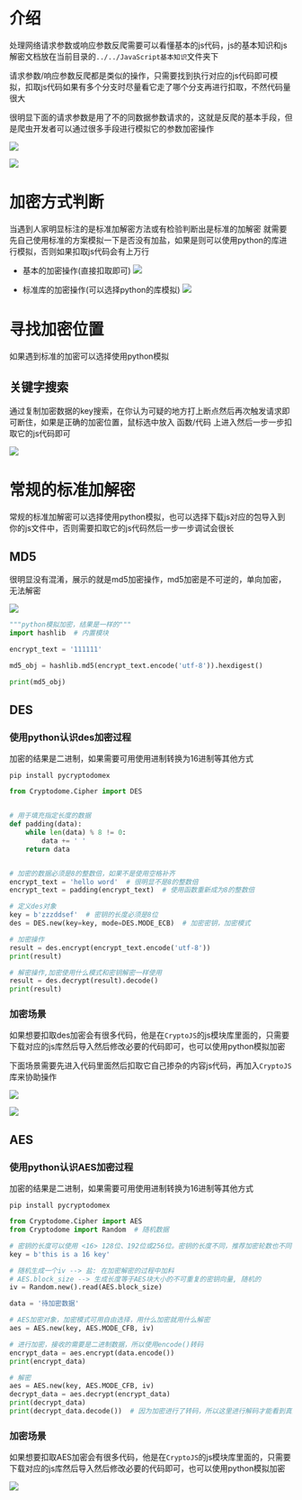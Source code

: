 # 介绍

处理网络请求参数或响应参数反爬需要可以看懂基本的js代码，js的基本知识和js解密文档放在当前目录的`../../JavaScript基本知识`文件夹下

请求参数/响应参数反爬都是类似的操作，只需要找到执行对应的js代码即可模拟，扣取js代码如果有多个分支时尽量看它走了哪个分支再进行扣取，不然代码量很大

很明显下面的请求参数是用了不的同数据参数请求的，这就是反爬的基本手段，但是爬虫开发者可以通过很多手段进行模拟它的参数加密操作

![](images/PixPin_2025-05-17_19-54-00.png)

![](images/PixPin_2025-05-17_19-54-34.png)

# 加密方式判断

当遇到人家明显标注的是标准加解密方法或有检验判断出是标准的加解密 就需要先自己使用标准的方案模拟一下是否没有加盐，如果是则可以使用python的库进行模拟，否则如果扣取js代码会有上万行

- 基本的加密操作(直接扣取即可)
  ![](images/PixPin_2025-05-17_20-05-50.png)

- 标准库的加密操作(可以选择python的库模拟)
  ![](images/PixPin_2025-05-18_15-10-30.png)

# 寻找加密位置

如果遇到标准的加密可以选择使用python模拟

## 关键字搜索

通过复制加密数据的key搜索，在你认为可疑的地方打上断点然后再次触发请求即可断住，如果是正确的加密位置，鼠标选中放入 函数/代码 上进入然后一步一步扣取它的js代码即可

![](images/PixPin_2025-05-17_20-05-50.png)

# 常规的标准加解密

常规的标准加解密可以选择使用python模拟，也可以选择下载js对应的包导入到你的js文件中，否则需要扣取它的js代码然后一步一步调试会很长

## MD5

很明显没有混淆，展示的就是md5加密操作，md5加密是不可逆的，单向加密，无法解密

![](images/PixPin_2025-05-18_15-10-30.png)

```python
"""python模拟加密，结果是一样的"""
import hashlib  # 内置模块

encrypt_text = '111111'

md5_obj = hashlib.md5(encrypt_text.encode('utf-8')).hexdigest()

print(md5_obj)
```

## DES

### 使用python认识des加密过程

加密的结果是二进制，如果需要可用使用进制转换为16进制等其他方式

```shell
pip install pycryptodomex
```

```python
from Cryptodome.Cipher import DES


# 用于填充指定长度的数据
def padding(data):
    while len(data) % 8 != 0:
        data += ' '
    return data


# 加密的数据必须是8的整数倍，如果不是使用空格补齐
encrypt_text = 'hello word'  # 很明显不是8的整数倍
encrypt_text = padding(encrypt_text)  # 使用函数重新成为8的整数倍

# 定义des对象
key = b'zzzddsef'  # 密钥的长度必须是8位
des = DES.new(key=key, mode=DES.MODE_ECB)  # 加密密钥，加密模式

# 加密操作
result = des.encrypt(encrypt_text.encode('utf-8'))
print(result)

# 解密操作,加密使用什么模式和密钥解密一样使用
result = des.decrypt(result).decode()
print(result)
```

### 加密场景

如果想要扣取des加密会有很多代码，他是在`CryptoJS`的js模块库里面的，只需要下载对应的js库然后导入然后修改必要的代码即可，也可以使用python模拟加密

下面场景需要先进入代码里面然后扣取它自己掺杂的内容js代码，再加入`CryptoJS`库来协助操作

![](images/PixPin_2025-05-18_17-04-45.png)

![](images/PixPin_2025-05-18_17-44-27.png)

## AES

### 使用python认识AES加密过程

加密的结果是二进制，如果需要可用使用进制转换为16进制等其他方式

```shell
pip install pycryptodomex
```

```python
from Cryptodome.Cipher import AES
from Cryptodome import Random  # 随机数据

# 密钥的长度可以使用 <16> 128位、192位或256位。密钥的长度不同，推荐加密轮数也不同
key = b'this is a 16 key'

# 随机生成一个iv --> 盐: 在加密解密的过程中加料
# AES.block_size --> 生成长度等于AES块大小的不可重复的密钥向量, 随机的
iv = Random.new().read(AES.block_size)

data = '待加密数据'

# AES加密对象，加密模式可用自由选择，用什么加密就用什么解密
aes = AES.new(key, AES.MODE_CFB, iv)

# 进行加密，接收的需要是二进制数据，所以使用encode()转码
encrypt_data = aes.encrypt(data.encode())
print(encrypt_data)

# 解密
aes = AES.new(key, AES.MODE_CFB, iv)
decrypt_data = aes.decrypt(encrypt_data)
print(decrypt_data)
print(decrypt_data.decode())  # 因为加密进行了转码，所以这里进行解码才能看到真实数据
```

### 加密场景

如果想要扣取AES加密会有很多代码，他是在`CryptoJS`的js模块库里面的，只需要下载对应的js库然后导入然后修改必要的代码即可，也可以使用python模拟加密

![](images/PixPin_2025-05-19_17-14-58.png)

